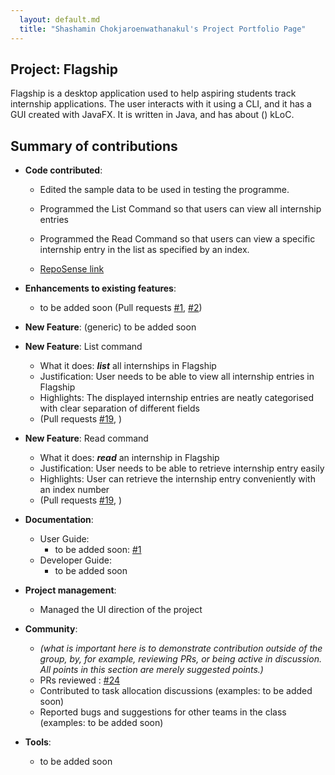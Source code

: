 ```yaml
---
  layout: default.md
  title: "Shashamin Chokjaroenwathanakul's Project Portfolio Page"
---
```


## Project: Flagship

Flagship is a desktop application used to help aspiring students track internship applications. The user interacts with it using a CLI, and it has a GUI created with JavaFX. It is written in Java, and has about () kLoC.

## Summary of contributions

* **Code contributed**: 
    * Edited the sample data to be used in testing the programme.

    * Programmed the List Command so that users can view all internship entries

    * Programmed the Read Command so that users can view a specific internship entry in the list as specified by an index.

    * [RepoSense link](https://nus-cs2103-ay2324s1.github.io/tp-dashboard/?search=&sort=groupTitle&sortWithin=title&timeframe=commit&mergegroup=&groupSelect=groupByRepos&breakdown=true&checkedFileTypes=docs~functional-code~test-code&since=2023-09-22&tabOpen=true&tabType=authorship&tabAuthor=shashahchk&tabRepo=AY2324S1-CS2103T-W17-1%2Ftp%5Bmaster%5D&authorshipIsMergeGroup=false&authorshipFileTypes=&authorshipIsBinaryFileTypeChecked=false&authorshipIsIgnoredFilesChecked=false)

* **Enhancements to existing features**:
  * to be added soon (Pull requests [\#1](), [\#2]())

* **New Feature**: (generic) to be added soon
* **New Feature**: List command
    * What it does: _**list**_ all internships in Flagship
    * Justification: User needs to be able to view all internship entries in Flagship
    * Highlights: The displayed internship entries are neatly categorised with clear separation of different fields
    * (Pull requests [\#19](https://github.com/AY2324S1-CS2103T-W17-1/tp/pull/19), )

* **New Feature**: Read command
    * What it does: _**read**_ an internship in Flagship
    * Justification: User needs to be able to retrieve internship entry easily
    * Highlights: User can retrieve the internship entry conveniently with an index number
    * (Pull requests [\#19](https://github.com/AY2324S1-CS2103T-W17-1/tp/pull/19), )


* **Documentation**:
  * User Guide:
    * to be added soon: [\#1]()
  * Developer Guide:
    * to be added soon

* **Project management**:
  * Managed the UI direction of the project

* **Community**:
  * *(what is important here is to demonstrate contribution outside of the group, by, for example, reviewing PRs, or being active in discussion. All points in this section are merely suggested points.)*
  * PRs reviewed : [\#24](https://github.com/AY2324S1-CS2103T-W17-1/tp/pull/24)
  * Contributed to task allocation discussions (examples: to be added soon)
  * Reported bugs and suggestions for other teams in the class (examples: to be added soon)

* **Tools**:
  * to be added soon
